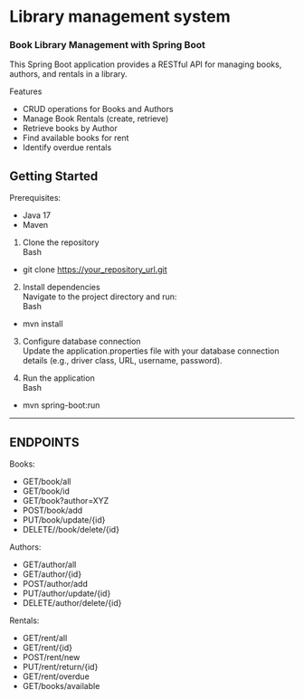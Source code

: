 # Library management system
### Book Library Management with Spring Boot
This Spring Boot application provides a RESTful API for managing books, authors, and rentals in a library.

Features
- CRUD operations for Books and Authors
- Manage Book Rentals (create, retrieve)
- Retrieve books by Author
- Find available books for rent
- Identify overdue rentals

## Getting Started<br>
Prerequisites:
- Java 17
- Maven

1. Clone the repository<br>
Bash
- git clone https://your_repository_url.git

2. Install dependencies<br>
Navigate to the project directory and run:<br>
Bash
- mvn install

3. Configure database connection<br>
Update the application.properties file with your database connection details (e.g., driver class, URL, username, password).

4. Run the application<br>
Bash
- mvn spring-boot:run

<hr>

## ENDPOINTS

Books:
- GET/book/all
- GET/book/id
- GET/book?author=XYZ
- POST/book/add
- PUT/book/update/{id}
- DELETE//book/delete/{id}

Authors:
- GET/author/all
- GET/author/{id}
- POST/author/add
- PUT/author/update/{id}
- DELETE/author/delete/{id}

Rentals:
- GET/rent/all
- GET/rent/{id}
- POST/rent/new
- PUT/rent/return/{id}
- GET/rent/overdue
- GET/books/available



